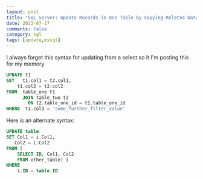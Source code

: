 ```yaml
---
layout: post
title: "SQL Server: Update Records in One Table by Copying Related Data from a Second Table"
date: 2013-07-17
comments: false
category: sql
tags: [update,mssql]
---
```

I always forget this syntax for updating from a select so it I'm posting this for my memory

```sql
UPDATE t1
SET   t1.col1 = t2.col1,
    t1.col2 = t2.col2
FROM  table_one t1
      JOIN table_two t2
        ON t2.table_one_id = t1.table_one_id
WHERE  t1.col3 = 'some_further_filter_value'
```

Here is an alternate syntax:

```sql
UPDATE table
SET Col1 = i.Col1,
   Col2 = i.Col2
FROM (
    SELECT ID, Col1, Col2 
    FROM other_table) i
WHERE
    i.ID = table.ID
```    
